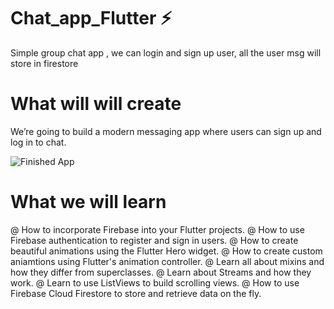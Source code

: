 # Chat_app_Flutter  ⚡️
Simple group chat app , we can login and sign up user, all the user msg will store in firestore


# What will will create
We’re going to build a modern messaging app where users can sign up and log in to chat.

![Finished App](https://github.com/londonappbrewery/Images/blob/master/flash_chat_flutter_demo.gif)



# What we will learn
@ How to incorporate Firebase into your Flutter projects.
@ How to use Firebase authentication to register and sign in users.
@ How to create beautiful animations using the Flutter Hero widget.
@ How to create custom aniamtions using Flutter's animation controller.
@ Learn all about mixins and how they differ from superclasses.
@ Learn about Streams and how they work.
@ Learn to use ListViews to build scrolling views.
@ How to use Firebase Cloud Firestore to store and retrieve data on the fly.
